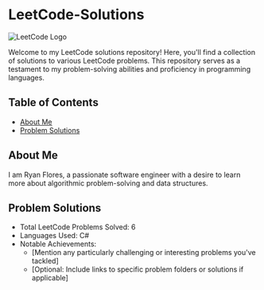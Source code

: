 # LeetCode-Solutions

![LeetCode Logo](https://leetcode.com/static/images/LeetCode_logo.png)

Welcome to my LeetCode solutions repository! Here, you'll find a collection of solutions to various LeetCode problems. This repository serves as a testament to my problem-solving abilities and proficiency in programming languages.

## Table of Contents

- [About Me](#about-me)
- [Problem Solutions](#problem-solutions)

## About Me

I am Ryan Flores, a passionate software engineer with a desire to learn more about algorithmic problem-solving and data structures.

## Problem Solutions

- Total LeetCode Problems Solved: 6
- Languages Used: C#
- Notable Achievements:
  - [Mention any particularly challenging or interesting problems you've tackled]
  - [Optional: Include links to specific problem folders or solutions if applicable]
